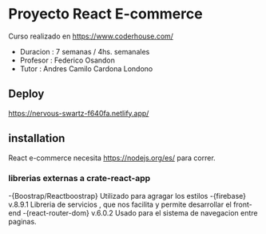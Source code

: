 






# Proyecto React E-commerce

Curso realizado en https://www.coderhouse.com/
 - Duracion : 7 semanas / 4hs. semanales
 - Profesor : Federico Osandon
 - Tutor    : Andres Camilo Cardona Londono




## Deploy

https://nervous-swartz-f640fa.netlify.app/

## installation

React e-commerce necesita https://nodejs.org/es/ para correr.







### librerias externas a crate-react-app

-{Boostrap/Reactboostrap}
Utilizado para agragar los estilos
-{firebase} v.8.9.1
Libreria de servicios , que nos facilita y permite desarrollar el front-end
-{react-router-dom} v.6.0.2
Usado para el sistema de navegacion entre paginas.




